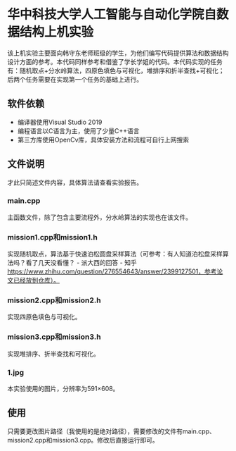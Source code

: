 # 华中科技大学人工智能与自动化学院自数据结构上机实验

该上机实验主要面向韩守东老师班级的学生，为他们编写代码提供算法和数据结构设计方面的参考。本代码同样参考和借鉴了学长学姐的代码。本代码实现的任务有：随机取点+分水岭算法，四原色填色与可视化，堆排序和折半查找+可视化；后两个任务需要在实现第一个任务的基础上进行。

## 软件依赖

+ 编译器使用Visual Studio 2019
+ 编程语言以C语言为主，使用了少量C++语言
+ 第三方库使用OpenCv库，具体安装方法和流程可自行上网搜索

## 文件说明

才此只简述文件内容，具体算法请查看实验报告。

### main.cpp

主函数文件，除了包含主要流程外，分水岭算法的实现也在该文件。

### mission1.cpp和mission1.h

实现随机取点，算法基于快速泊松圆盘采样算法（可参考：有人知道泊松盘采样算法吗？看了几天没看懂？ - 派大西的回答 - 知乎 https://www.zhihu.com/question/276554643/answer/2399127501，参考论文已经放到仓库）。

### mission2.cpp和mission2.h

实现四原色填色与可视化。

### mission3.cpp和mission3.h

实现堆排序、折半查找和可视化。

### 1.jpg

本实验使用的图片，分辨率为591×608。

## 使用

只需要更改图片路径（我使用的是绝对路径），需要修改的文件有main.cpp、mission2.cpp和mission3.cpp。修改后直接运行即可。